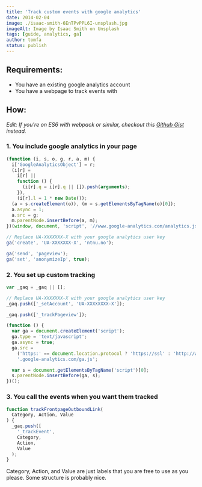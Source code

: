 ```yaml
---
title: 'Track custom events with google analytics'
date: 2014-02-04
image: ./isaac-smith-6EnTPvPPL6I-unsplash.jpg
imageAlt: Image by Isaac Smith on Unsplash
tags: [guide, analytics, ga]
author: tomfa
status: publish
---
```


## Requirements:

- You have an existing google analytics account
- You have a webpage to track events with

## How:

_Edit: If you're on ES6 with webpack or similar, checkout this [Github Gist](https://gist.github.com/tomfa/fc334a7e69f6289d81168b31ebe76735) instead._

### 1\. You include google analytics in your page

```js
(function (i, s, o, g, r, a, m) {
  i['GoogleAnalyticsObject'] = r;
  (i[r] =
    i[r] ||
    function () {
      (i[r].q = i[r].q || []).push(arguments);
    }),
    (i[r].l = 1 * new Date());
  (a = s.createElement(o)), (m = s.getElementsByTagName(o)[0]);
  a.async = 1;
  a.src = g;
  m.parentNode.insertBefore(a, m);
})(window, document, 'script', '//www.google-analytics.com/analytics.js', 'ga');

// Replace UA-XXXXXXX-X with your google analytics user key
ga('create', 'UA-XXXXXXX-X', 'ntnu.no');

ga('send', 'pageview');
ga('set', 'anonymizeIp', true);
```

### 2\. You set up custom tracking

```js
var _gaq = _gaq || [];

// Replace UA-XXXXXXX-X with your google analytics user key
_gaq.push(['_setAccount', 'UA-XXXXXXXX-X']);

_gaq.push(['_trackPageview']);

(function () {
  var ga = document.createElement('script');
  ga.type = 'text/javascript';
  ga.async = true;
  ga.src =
    ('https:' == document.location.protocol ? 'https://ssl' : 'http://www') +
    '.google-analytics.com/ga.js';

  var s = document.getElementsByTagName('script')[0];
  s.parentNode.insertBefore(ga, s);
})();
```

### 3\. You call the events when you want them tracked

```js
function trackFrontpageOutboundLink(
  Category, Action, Value
) {
  _gaq.push([
    '_trackEvent',
    Category,
    Action,
    Value
  );
}
```

Category, Action, and Value are just labels that you are free to use as you please.
Some structure is probably nice.
